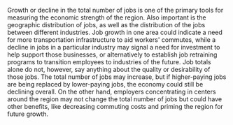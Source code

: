 Growth or decline in the total number of jobs is one of the primary tools for measuring the economic strength of the region. Also important is the geographic distribution of jobs, as well as the distribution of the jobs between different industries. Job growth in one area could indicate a need for more transportation infrastructure to aid workers' commutes, while a decline in jobs in a particular industry may signal a need for investment to help support those businesses, or alternatively to establish job retraining programs to transition employees to industries of the future. Job totals alone do not, however, say anything about the quality or desirability of those jobs. The total number of jobs may increase, but if higher-paying jobs are being replaced by lower-paying jobs, the economy could still be declining overall. On the other hand, employers concentrating in centers around the region may not change the total number of jobs but could have other benefits, like decreasing commuting costs and priming the region for future growth.